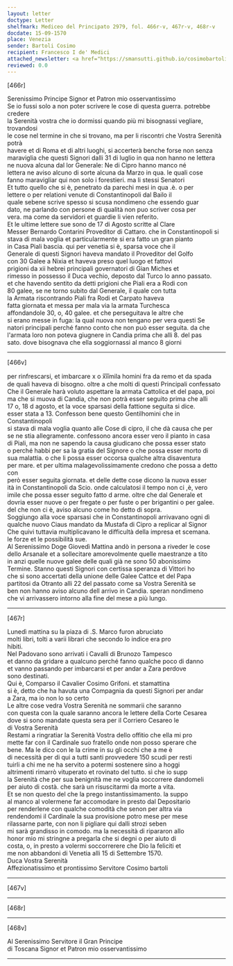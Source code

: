 ```yaml
---
layout: letter
doctype: Letter
shelfmark: Mediceo del Principato 2979, fol. 466r-v, 467r-v, 468r-v
docdate: 15-09-1570
place: Venezia
sender: Bartoli Cosimo
recipient: Francesco I de' Medici
attached_newsletter: <a href="https://smansutti.github.io/cosimobartoli/texts/3080_207/">3080_207</a>
reviewed: 0.0
---
```


[466r]  
  
  
Serenissimo Principe Signor et Patron mio osservantissimo  
Se io fussi solo a non poter scrivere le cose di questa guerra. potrebbe credere  
la Serenità vostra che io dormissi quando più mi bisognassi vegliare, trovandosi  
le cose nel termine in che si trovano, ma per li riscontri che Vostra Serenità potrà  
havere et di Roma et di altri luoghi, si accerterà benche forse non senza  
maraviglia che questi Signori dalli 31 di luglio in qua non hanno ne lettera  
ne nuova alcuna dal lor Generale: Ne di Cipro hanno manco né  
lettera ne aviso alcuno di sorte alcuna da Marzo in qua. le quali cose  
fanno maravigliar qui non solo i forestieri. ma li stessi Senatori  
Et tutto quello che si è, penetrato da parechi mesi in qua .è. o per  
lettere o per relationi venute di Constantinopoli dal Bailo il  
quale sebene scrive spesso si scusa nondimeno che essendo guar  
dato, ne parlando con persone di qualità non puo scriver cosa per  
vera. ma come da servidori et guardie li vien referito.  
Et le ultime lettere sue sono de 17 di Agosto scritte al Clare  
Messer Bernardo Contarini Proveditor di Cattaro. che in Constantinopoli si  
stava di mala voglia et particularmente si era fatto un gran pianto  
in Casa Piali bascia. qui per venetia si è, sparsa voce che il  
Generale di questi Signori haveva mandato il Proveditor del Golfo  
con 30 Galee a Nixia et haveva preso quel luogo et fattovi  
prigioni da xii hebrei principali governatori di Gian Miches et  
rimesso in possesso il Duca vechio, deposto dal Turco lo anno passato.  
et che havendo sentito da detti prigioni che Piali era a Rodi con  
80 galee, se ne torno subito dal Generale, il quale con tutta  
la Armata riscontrando Piali fra Rodi et Carpato haveva  
fatta giornata et messa per mala via la armata Turchesca  
affondandole 30, o, 40 galee. et che perseguitava le altre che  
si erano messe in fuga: la qual nuova non tengano per vera questi Se  
natori principali perché fanno conto che non può esser seguita. da che  
l'armata loro non poteva giugnere in Candia prima che alli 8. del pas  
sato. dove bisognava che ella soggiornassi al manco 8 giorni  
  
---  

[466v]  
  
  
per rinfrescarsi, et imbarcare x o x̅i̅i̅mila homini fra da remo et da spada  
de quali haveva di bisogno. oltre a che molti di questi Principali confessato  
Che il Generale harà voluto aspettare la armata Cattolica et del papa, poi  
ma che si muova di Candia, che non potrà esser seguito prima che alli  
17 o, 18 d agosto, et la voce sparsasi della fattione seguita si dice.  
esser stata a 13. Confesson bene questo Gentilhomini che in Constantinopoli  
si stava di mala voglia quanto alle Cose di cipro, il che dà causa che per  
se ne stia allegramente. confessono ancora esser vero il pianto in casa  
di Piali, ma non ne sapendo la causa giudicano che possa esser stato  
o perché habbi per sa la gratia del Signore o che possa esser morto di  
sua malattia. o che li possa esser occorsa qualche altra disaventura  
per mare. et per ultima malagevolissimamente credono che possa a detto con  
però esser seguita giornata. et delle dette cose dicono la nuova esser  
ità in Constantinopoli da Scio. onde calculatosi il tempo non ci ,è, vero  
imile che possa esser seguito fatto d arme. oltre che dal Generale et  
dovria esser nuove o per fregate o per fuste o per brigantini o per galee.  
del che non ci è, aviso alcuno come ho detto di sopra.  
Soggiungo alla voce sparsasi che in Constantinopoli arrivavano ogni dì  
qualche nuovo Ciaus mandato da Mustafa di Cipro a replicar al Signor  
Che quivi tuttavia multiplicavano le difficultà della impresa et scemana.  
le forze et le possibilità sue.  
Al Serenissimo Doge Giovedì Mattina andò in persona a riveder le cose  
dello Arsanale et a sollecitare amorevolmente quelle maestranze a tito  
in anzi quelle nuove galee delle quali già ne sono 50 abonissimo  
Termine. Stanno questi Signori con certissa speranza di Vittori ho  
che si sono accertati della unione delle Galee Cattce et del Papa  
partitosi da Otranto alli 22 del passato come sa Vostra Serenità se  
ben non hanno aviso alcuno dell arrivo in Candia. speran nondimeno  
che vi arrivassero intorno alla fine del mese a più lungo.  
  
---  

[467r]  
  
  
Lunedì mattina su la piaza di .S. Marco furon abruciato  
molti libri, tolti a varii librari che secondo lo indice era pro  
hibiti.  
Nel Padovano sono arrivati i Cavalli di Brunozo Tampesco  
et danno da gridare a qualcuno perché fanno qualche poco di danno  
et vanno passando per imbarcarsi et per andar a Zara perdove  
sono destinati.  
Qui è, Comparso il Cavalier Cosimo Grifoni. et stamattina  
si è, detto che ha havuta una Compagnia da questi Signori per andar  
a Zara, ma io non lo so certo  
Le altre cose vedra Vostra Serenità ne sommarii che saranno  
con questa con la quale saranno ancora le lettere della Corte Cesarea  
dove si sono mandate questa sera per il Corriero Cesareo le  
di Vostra Serenità  
Restami a ringratiar la Serenità Vostra dello offitio che ella mi pro  
mette far con il Cardinale suo fratello onde non posso sperare che  
bene. Ma le dico con le la crime in su gli occhi che a me è  
di necessità per di qui a tutti santi provvedere 150 scudi per resti  
tuirli a chi me ne ha servito a potermi sostenere sino a hoggi  
altrimenti rimarrò vituperato et rovinato del tutto. sì che io supp  
la Serenità che per sua benignità me ne voglia soccorrere dandomeli  
per aiuto di costà. che sarà un risuscitarmi da morte a vita.  
Et se non questo del che la prego instantissimamento. la suppo  
al manco al volermene far accomodare in presto dal Depositario  
per renderlene con qualche comodità che senon per altra via  
rendendomi il Cardinale la sua provisione potro mese per mese  
rilassarne parte, con non li pigliare qui dalli strozi seben  
mi sarà grandisso in comodo. ma la necessità di ripararon allo  
honor mio mi stringne a pregarla che si degni o per aiuto di  
costa, o, in presto a volermi soccorrerere che Dio la feliciti et  
me non abbandoni di Venetia alli 15 di Settembre 1570.  
Duca Vostra Serenità  
Affezionatissimo et prontissimo Servitore Cosimo bartoli  
  
---  

[467v]  
  
  
  
---  

[468r]  
  
  
  
---  

[468v]  
  
  
Al Serenissimo Servitore il Gran Principe  
di Toscana Signor et Patron mio osservantissimo  
  
---  

